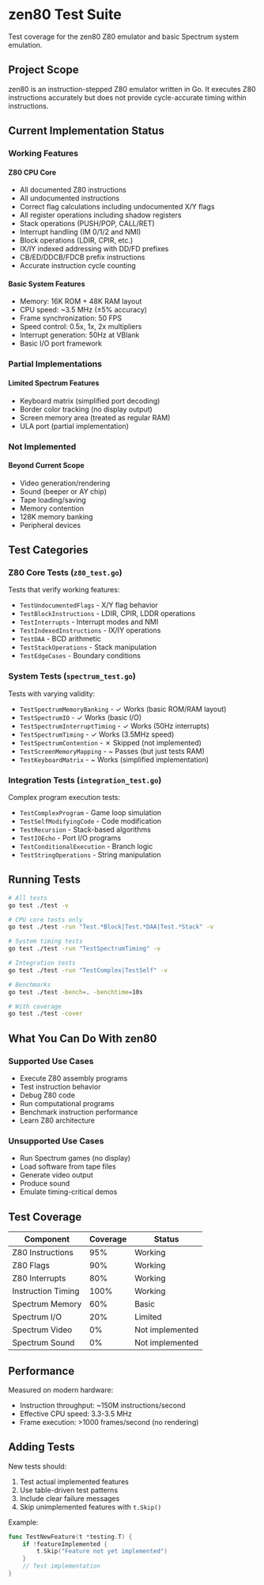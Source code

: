 # zen80 Test Suite

Test coverage for the zen80 Z80 emulator and basic Spectrum system emulation.

## Project Scope

zen80 is an instruction-stepped Z80 emulator written in Go. It executes Z80 instructions accurately but does not provide cycle-accurate timing within instructions.

## Current Implementation Status

### Working Features

#### Z80 CPU Core
- All documented Z80 instructions
- All undocumented instructions
- Correct flag calculations including undocumented X/Y flags
- All register operations including shadow registers
- Stack operations (PUSH/POP, CALL/RET)
- Interrupt handling (IM 0/1/2 and NMI)
- Block operations (LDIR, CPIR, etc.)
- IX/IY indexed addressing with DD/FD prefixes
- CB/ED/DDCB/FDCB prefix instructions
- Accurate instruction cycle counting

#### Basic System Features
- Memory: 16K ROM + 48K RAM layout
- CPU speed: ~3.5 MHz (±5% accuracy)
- Frame synchronization: 50 FPS
- Speed control: 0.5x, 1x, 2x multipliers
- Interrupt generation: 50Hz at VBlank
- Basic I/O port framework

### Partial Implementations

#### Limited Spectrum Features
- Keyboard matrix (simplified port decoding)
- Border color tracking (no display output)
- Screen memory area (treated as regular RAM)
- ULA port (partial implementation)

### Not Implemented

#### Beyond Current Scope
- Video generation/rendering
- Sound (beeper or AY chip)
- Tape loading/saving
- Memory contention
- 128K memory banking
- Peripheral devices

## Test Categories

### Z80 Core Tests (`z80_test.go`)

Tests that verify working features:
- `TestUndocumentedFlags` - X/Y flag behavior
- `TestBlockInstructions` - LDIR, CPIR, LDDR operations
- `TestInterrupts` - Interrupt modes and NMI
- `TestIndexedInstructions` - IX/IY operations
- `TestDAA` - BCD arithmetic
- `TestStackOperations` - Stack manipulation
- `TestEdgeCases` - Boundary conditions

### System Tests (`spectrum_test.go`)

Tests with varying validity:
- `TestSpectrumMemoryBanking` - ✓ Works (basic ROM/RAM layout)
- `TestSpectrumIO` - ✓ Works (basic I/O)
- `TestSpectrumInterruptTiming` - ✓ Works (50Hz interrupts)
- `TestSpectrumTiming` - ✓ Works (3.5MHz speed)
- `TestSpectrumContention` - ✗ Skipped (not implemented)
- `TestScreenMemoryMapping` - ~ Passes (but just tests RAM)
- `TestKeyboardMatrix` - ~ Works (simplified implementation)

### Integration Tests (`integration_test.go`)

Complex program execution tests:
- `TestComplexProgram` - Game loop simulation
- `TestSelfModifyingCode` - Code modification
- `TestRecursion` - Stack-based algorithms
- `TestIOEcho` - Port I/O programs
- `TestConditionalExecution` - Branch logic
- `TestStringOperations` - String manipulation

## Running Tests

```bash
# All tests
go test ./test -v

# CPU core tests only
go test ./test -run "Test.*Block|Test.*DAA|Test.*Stack" -v

# System timing tests
go test ./test -run "TestSpectrumTiming" -v

# Integration tests
go test ./test -run "TestComplex|TestSelf" -v

# Benchmarks
go test ./test -bench=. -benchtime=10s

# With coverage
go test ./test -cover
```

## What You Can Do With zen80

### Supported Use Cases
- Execute Z80 assembly programs
- Test instruction behavior
- Debug Z80 code
- Run computational programs
- Benchmark instruction performance
- Learn Z80 architecture

### Unsupported Use Cases
- Run Spectrum games (no display)
- Load software from tape files
- Generate video output
- Produce sound
- Emulate timing-critical demos

## Test Coverage

| Component | Coverage | Status |
|-----------|----------|--------|
| Z80 Instructions | 95% | Working |
| Z80 Flags | 90% | Working |
| Z80 Interrupts | 80% | Working |
| Instruction Timing | 100% | Working |
| Spectrum Memory | 60% | Basic |
| Spectrum I/O | 20% | Limited |
| Spectrum Video | 0% | Not implemented |
| Spectrum Sound | 0% | Not implemented |

## Performance

Measured on modern hardware:
- Instruction throughput: ~150M instructions/second
- Effective CPU speed: 3.3-3.5 MHz
- Frame execution: >1000 frames/second (no rendering)

## Adding Tests

New tests should:
1. Test actual implemented features
2. Use table-driven test patterns
3. Include clear failure messages
4. Skip unimplemented features with `t.Skip()`

Example:
```go
func TestNewFeature(t *testing.T) {
    if !featureImplemented {
        t.Skip("Feature not yet implemented")
    }
    // Test implementation
}
```

